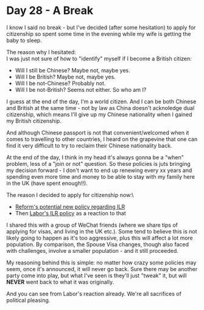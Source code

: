 # Day 28 - A Break

I know I said no break - but I've decided (after some hesitation) to apply for citizenship so spent some time in the evening while my wife is getting the baby to sleep.

The reason why I hesitated:\
I was just not sure of how to "identify" myself if I become a British citizen:
- Will I still be Chinese? Maybe not, maybe yes.
- Will I be British? Maybe not, maybe yes.
- Will I be not-Chinese? Probably not.
- Will I be not-British? Seems not either.
So who am I?

I guess at the end of the day, I'm a world citizen. And I can be both Chinese and British at the same time - not by law as China doesn't acknoledge dual citizenship, which means I'll give up my Chinese nationality when I gained my British citizenship.

And although Chinese passport is not that convenient/welcomed when it comes to travelling to other countries, I heard on the grapevine that one can find it very difficult to try to reclaim their Chinese nationality back.

At the end of the day, I think in my head it's always gonna be a "when" problem, less of a "join or not" question. So these policies is juts bringing my decision forward - I don't want to end up renewing every xx years and spending even more time and money to be able to stay with my family here in the UK (have spent enough!!).

The reason I decided to apply for citizenship now:\
- [Reform's potential new policy regarding ILR](https://www.bbc.co.uk/news/articles/c930xypxpqpo)
- Then [Labor's ILR policy](https://www.independent.co.uk/news/uk/politics/labour-reform-indefinite-leave-remain-immigration-b2836323.html) as a reaction to that

I shared this with a group of WeChat friends (where we share tips of applying for visas, and living in the UK etc.). Some tend to believe this is not likely going to happen as it's too aggressive, plus this will affect a lot more population. By comparison, the Spouse Visa changes, though also faced with challenges, involve a smaller population - and it still proceeded.

My reasoning behind this is simple: no matter how crazy some policies may seem, once it's announced, it will never go back. Sure there may be another party come into play, but what I've seen is they'll just "tweak" it, but will **NEVER** went back to what it was originally.

And you can see from Labor's reaction already. We're all sacrifices of political pleasing.
